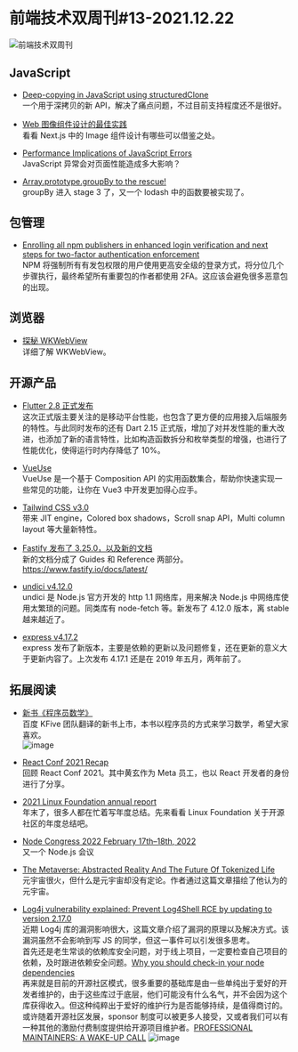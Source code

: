 # 前端技术双周刊#13-2021.12.22

![前端技术双周刊](https://user-images.githubusercontent.com/9262426/147057545-85e992c0-25f3-41a1-9092-8e4c97355e82.png)

## JavaScript

- [Deep-copying in JavaScript using structuredClone](https://web.dev/structured-clone/)
<br>一个用于深拷贝的新 API，解决了痛点问题，不过目前支持程度还不是很好。

- [Web 图像组件设计的最佳实践](https://mp.weixin.qq.com/s/-T5107cpL_HsW-JP6LeHSg)
<br>看看 Next.js 中的 Image 组件设计有哪些可以借鉴之处。

- [Performance Implications of JavaScript Errors](https://calendar.perfplanet.com/2021/performance-implications-of-javascript-errors/)
<br> JavaScript 异常会对页面性能造成多大影响？

- [Array.prototype.groupBy to the rescue!](https://www.charpeni.com/blog/array-prototype-group-by-to-the-rescue)
<br> groupBy 进入 stage 3 了，又一个 lodash 中的函数要被实现了。

## 包管理

- [Enrolling all npm publishers in enhanced login verification and next steps for two-factor authentication enforcement](https://github.blog/2021-12-07-enrolling-npm-publishers-enhanced-login-verification-two-factor-authentication-enforcement/)
<br>NPM 将强制所有有发包权限的用户使用更高安全级的登录方式，将分位几个步骤执行，最终希望所有重要包的作者都使用 2FA。这应该会避免很多恶意包的出现。

## 浏览器

- [探秘 WKWebView](https://mp.weixin.qq.com/s/l9D4V0ON3uJ0HfsJ7bpJiQ)
<br>详细了解 WKWebView。

## 开源产品

- [Flutter 2.8 正式发布](https://flutter.cn/posts/announcing-flutter-2-8)
<br>这次正式版主要关注的是移动平台性能，也包含了更方便的应用接入后端服务的特性。与此同时发布的还有 Dart 2.15 正式版，增加了对并发性能的重大改进，也添加了新的语言特性，比如构造函数拆分和枚举类型的增强，也进行了性能优化，使得运行时内存降低了 10%。

- [VueUse](https://zhuanlan.zhihu.com/p/439711824)
<br>VueUse 是一个基于 Composition API 的实用函数集合，帮助你快速实现一些常见的功能，让你在 Vue3 中开发更加得心应手。

- [Tailwind CSS v3.0](https://tailwindcss.com/blog/tailwindcss-v3)
<br>带来 JIT engine，Colored box shadows，Scroll snap API，Multi column layout 等大量新特性。

- [Fastify 发布了 3.25.0，以及新的文档](https://github.com/SearchFeed/weekly/issues/155https://github.com/fastify/fastify/releases/tag/v3.25.0)
<br>新的文档分成了 Guides 和 Reference 两部分。https://www.fastify.io/docs/latest/

- [undici v4.12.0](https://github.com/nodejs/undici/releases/tag/v4.12.0)
<br>undici 是 Node.js 官方开发的 http 1.1 网络库，用来解决 Node.js 中网络库使用太繁琐的问题。同类库有 node-fetch 等。新发布了 4.12.0 版本，离 stable 越来越近了。

- [express v4.17.2](https://github.com/expressjs/express/releases/tag/4.17.2)
<br>express 发布了新版本，主要是依赖的更新以及问题修复，还在更新的意义大于更新内容了。上次发布 4.17.1 还是在 2019 年五月，两年前了。

## 拓展阅读

- [新书《程序员数学》](https://book.douban.com/subject/35689348/)
<br>百度 KFive 团队翻译的新书上市，本书以程序员的方式来学习数学，希望大家喜欢。
<br>![image](https://user-images.githubusercontent.com/9262426/147058254-5b2fac84-58ef-4774-ba74-9dae62f9eb51.png)

- [React Conf 2021 Recap](https://reactjs.org/blog/2021/12/17/react-conf-2021-recap.html)
<br>回顾 React Conf 2021。其中黄玄作为 Meta 员工，也以 React 开发者的身份进行了分享。

- [2021 Linux Foundation annual report](https://www.linuxfoundation.org/tools/linux-foundation-annual-report-2021/)
<br>年末了，很多人都在忙着写年度总结。先来看看 Linux Foundation 关于开源社区的年度总结吧。

- [Node Congress 2022 February 17th–18th, 2022](https://nodecongress.com/)
<br>又一个 Node.js 会议

- [The Metaverse: Abstracted Reality And The Future Of Tokenized Life](https://pizzaparty.substack.com/p/the-metaverse-abstracted-reality)
<br>元宇宙很火，但什么是元宇宙却没有定论。作者通过这篇文章描绘了他认为的元宇宙。

- [Log4j vulnerability explained: Prevent Log4Shell RCE by updating to version 2.17.0](https://snyk.io/blog/log4j-rce-log4shell-vulnerability-cve-2021-4428/)
<br>近期 Log4j 库的漏洞影响很大，这篇文章介绍了漏洞的原理以及解决方式。该漏洞虽然不会影响到写 JS 的同学，但这一事件可以引发很多思考。
<br>首先还是老生常谈的依赖库安全问题，对于线上项目，一定要检查自己项目的依赖，及时跟进依赖安全问题。[Why you should check-in your node dependencies](https://www.jackfranklin.co.uk/blog/check-in-your-node-dependencies)
<br>再来就是目前的开源社区模式，很多重要的基础库是由一些单纯出于爱好的开发者维护的，由于这些库过于底层，他们可能没有什么名气，并不会因为这个库获得收入。但这种纯粹出于爱好的维护行为是否能够持续，是值得商讨的。或许随着开源社区发展，sponsor 制度可以被更多人接受，又或者我们可以有一种其他的激励付费制度提供给开源项目维护者。[PROFESSIONAL MAINTAINERS: A WAKE-UP CALL](https://blog.filippo.io/professional-maintainers/?utm_campaign=Adventures%20in%20Nodeland&utm_medium=email&utm_source=Revue%20newsletter)
![image](https://user-images.githubusercontent.com/9262426/146879059-22179038-32e5-41cd-97b3-15fa38c758f0.png)
